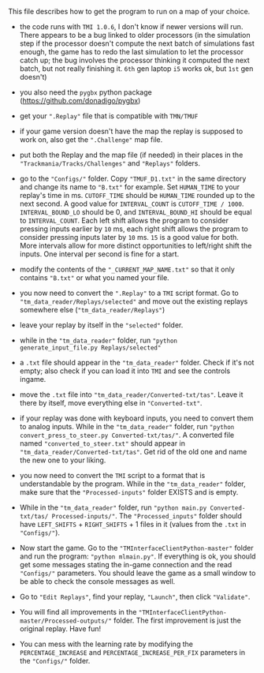 This file describes how to get the program to run on a map of your choice.

* the code runs with `TMI 1.0.6`, I don't know if newer versions will run. There appears to be a bug linked to older processors (in the simulation step if the processor doesn't compute the next batch of simulations fast enough, the game has to redo the last simulation to let the processor catch up; the bug involves the processor thinking it computed the next batch, but not really finishing it. `6th` gen laptop `i5` works ok, but `1st` gen doesn't)

* you also need the `pygbx` python package (https://github.com/donadigo/pygbx)

* get your `".Replay"` file that is compatible with `TMN/TMUF`

* if your game version doesn't have the map the replay is supposed to work on, also get the `".Challenge"` map file.

* put both the Replay and the map file (if needed) in their places in the `"Trackmania/Tracks/Challenges"` and `"Replays"` folders.

* go to the `"Configs/"` folder. Copy `"TMUF_D1.txt"` in the same directory and change its name to `"B.txt"` for example. Set `HUMAN_TIME` to your replay's time in ms. `CUTOFF_TIME` should be `HUMAN_TIME` rounded up to the next second. A good value for `INTERVAL_COUNT` is `CUTOFF_TIME / 1000`. `INTERVAL_BOUND_LO` should be 0, and `INTERVAL_BOUND_HI` should be equal to `INTERVAL_COUNT`. Each left shift allows the program to consider pressing inputs earlier by `10` ms, each right shift allows the program to consider pressing inputs later by `10` ms. `15` is a good value for both. More intervals allow for more distinct opportunities to left/right shift the inputs. One interval per second is fine for a start.

* modify the contents of the `"_CURRENT_MAP_NAME.txt"` so that it only contains `"B.txt"` or what you named your file.

* you now need to convert the `".Replay"` to a `TMI` script format. Go to `"tm_data_reader/Replays/selected"` and move out the existing replays somewhere else (`"tm_data_reader/Replays"`)

* leave your replay by itself in the `"selected"` folder.

* while in the `"tm_data_reader"` folder, run `"python generate_input_file.py Replays/selected"`

* a `.txt` file should appear in the `"tm_data_reader"` folder. Check if it's not empty; also check if you can load it into `TMI` and see the controls ingame.

* move the `.txt` file into `"tm_data_reader/Converted-txt/tas"`. Leave it there by itself, move everything else in `"Converted-txt"`.

* if your replay was done with keyboard inputs, you need to convert them to analog inputs. While in the `"tm_data_reader"` folder, run `"python convert_press_to_steer.py Converted-txt/tas/"`. A converted file named `"converted_to_steer.txt"` should appear in `"tm_data_reader/Converted-txt/tas"`. Get rid of the old one and name the new one to your liking.

* you now need to convert the `TMI` script to a format that is understandable by the program. While in the `"tm_data_reader"` folder, make sure that the `"Processed-inputs"` folder EXISTS and is empty.

* While in the `"tm_data_reader"` folder, run `"python main.py Converted-txt/tas/ Processed-inputs/"`. The `"Processed_inputs"` folder should have `LEFT_SHIFTS` + `RIGHT_SHIFTS` + 1 files in it (values from the `.txt` in `"Configs/"`).

* Now start the game. Go to the `"TMInterfaceClientPython-master"` folder and run the program: `"python mlmain.py"`. If everything is ok, you should get some messages stating the in-game connection and the read `"Configs/"` parameters. You should leave the game as a small window to be able to check the console messages as well.

* Go to `"Edit Replays"`, find your replay, `"Launch"`, then click `"Validate"`.

* You will find all improvements in the `"TMInterfaceClientPython-master/Processed-outputs/"` folder. The first improvement is just the original replay. Have fun!

* You can mess with the learning rate by modifying the `PERCENTAGE_INCREASE` and `PERCENTAGE_INCREASE_PER_FIX` parameters in the `"Configs/"` folder.